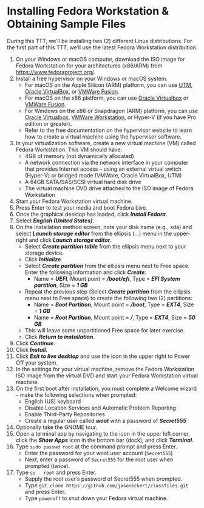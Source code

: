 # Installing Fedora Workstation & Obtaining Sample Files

During this TTT, we’ll be installing two (2) different Linux distributions. For the first part of this TTT, we’ll use the latest Fedora Workstation distribution. 

1. On your Windows or macOS computer, download the ISO image for Fedora Workstation for your architectures (x86/ARM) from https://www.fedoraproject.org/.
2. Install a free hypervisor on your Windows or macOS system. 
   - For macOS on the Apple Silicon (ARM) platform, you can use [UTM](https://mac.getutm.app/), [Oracle VirtualBox](https://www.virtualbox.org/), or [VMWare Fusion](https://www.vmware.com/products/desktop-hypervisor/workstation-and-fusion). 
   - For macOS on the x86 platform, you can use [Oracle Virtualbox](https://www.virtualbox.org/) or [VMWare Fusion](https://www.vmware.com/products/desktop-hypervisor/workstation-and-fusion).
   - For Windows on the x86 or Snapdragon (ARM) platform, you can use [Oracle Virtualbox](https://www.virtualbox.org/), [VMWare Workstation](https://www.vmware.com/products/desktop-hypervisor/workstation-and-fusion), or Hyper-V (if you have Pro edition or greater). 
   - Refer to the free documentation on the hypervisor website to learn how to create a virtual machine using the hypervisor software.
3. In your virtualization software, create a new virtual machine (VM) called Fedora Workstation. This VM should have:
   - 4GB of memory (not dynamically allocated)
   - A network connection via the network interface in your computer that provides Internet access – using an external virtual switch (Hyper-V) or bridged mode (VMWare, Oracle VirtualBox, UTM)
   - A 64GB SATA/SAS/SCSI virtual hard disk drive 
   - The virtual machine DVD drive attached to the ISO image of Fedora Workstation
4. Start your Fedora Workstation virtual machine. 
5. Press Enter to test your media and boot Fedora Live. 
6. Once the graphical desktop has loaded, click ***Install Fedora***.
7. Select ***English (United States)***.      
8. On the Installation method screen, note your disk name (e.g., sda) and select ***Launch storage editor*** from the ellipsis (...) menu in the upper-right and click ***Launch storage editor***.  
    - Select ***Create partition table*** from the ellipsis menu next to your storage device. 
    - Click ***Initialize***. 
    - Select ***Create partition*** from the ellipsis menu next to Free space. Enter the following information and click ***Create***:
      - Name = ***UEFI***, Mount point = ***/boot/efi***, Type = ***EFI System partition***, Size = ***1 GB***
    - Repeat the previous step (Select ***Create partition*** from the ellipsis menu next to Free space) to create the following two (2) partitions:
      - Name = ***Boot Partition***, Mount point = ***/boot***, Type = ***EXT4***, Size = ***1 GB***
      - Name = ***Root Partition***, Mount point = ***/***, Type = ***EXT4***, Size = ***50 GB***
    - This will leave some unpartitioned Free space for later exercise.
    - Click ***Return to installation***.
9. Click ***Continue***.
10. Click ***Install***.
11. Click ***Exit to live desktop*** and use the icon in the upper right to Power Off your system.
12. In the settings for your virtual machine, remove the Fedora Workstation ISO image from the virtual DVD and start your Fedora Workstation virtual machine.
13. On the first boot after installation, you must complete a Welcome wizard - make the following selections when prompted:
    - English (US) keyboard
    - Disable Location Services and Automatic Problem Reporting
    - Enable Third-Party Repositories
    - Create a regular user called ***woot*** with a password of ***Secret555***
14. Optionally take the GNOME tour.
15. Open a terminal app by navigating to the icon in the upper left corner, click the ***Show Apps*** icon in the bottom bar (dock), and click ***Terminal***. 
17. Type `sudo passwd root` at the command prompt and press Enter. 
    - Enter the password for your woot user account (`Secret555`)
    - Next, enter a password of `Secret555` for the root user when prompted (twice).
18. Type `su - root` and press Enter. 
    - Supply the root user’s password of Secret555 when prompted. 
    - Type `git clone https://github.com/jasoneckert/classfiles.git` and press Enter. 
    - Type `poweroff` to shut down your Fedora virtual machine.
